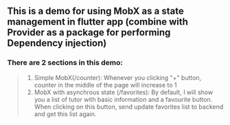 ## This is a demo for using MobX as a state management in flutter app (combine with Provider as a package for performing Dependency injection)

### There are 2 sections in this demo:
> 1. Simple MobX(/counter): Whenever you clicking "+" button, counter in the middle of the page will increase to 1
> 2. MobX with asynchrous state (/favorites): By default, I will show you a list of tutor with basic information and a favourite button. When clicking on this button, send update favorites list to backend and get this list again.
